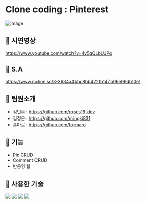 # Clone coding : Pinterest

![image](https://user-images.githubusercontent.com/109853560/215419259-db25aed3-4a88-4557-878f-0c481d635c93.png)

## 📌 시연영상
https://www.youtube.com/watch?v=4v5qQLbUJPo

## 📌 S.A
https://www.notion.so/3-3634a4bbc8bb422fb147b96e99db10e1

## 📌 팀원소개
- 김민주 : https://github.com/roses16-dev
- 김정은 : https://github.com/mingki831
- 홍마로 : https://github.com/formaro

## 📌 기능
- Pin CRUD
- Comment CRUD
- 반응형 웹

## 📌 사용한 기술
![](https://img.shields.io/badge/-Redux-red?logo=Redux)
![](https://img.shields.io/badge/-Redux_Tool_kit-orange?logo=Redux)
![](https://img.shields.io/badge/-Axios-yellowgreen?logo=Axios)
![](https://img.shields.io/badge/-thunk-green)
